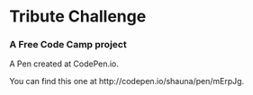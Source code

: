 # Tribute Challenge
### A Free Code Camp project

<p>A Pen created at CodePen.io.</p>
You can find this one at http://codepen.io/shauna/pen/mErpJg.

 
